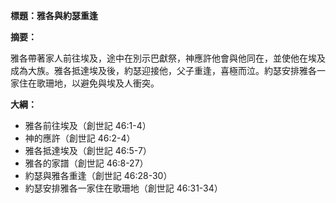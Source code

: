 **標題：雅各與約瑟重逢**

**摘要：**

雅各帶著家人前往埃及，途中在別示巴獻祭，神應許他會與他同在，並使他在埃及成為大族。雅各抵達埃及後，約瑟迎接他，父子重逢，喜極而泣。約瑟安排雅各一家住在歌珊地，以避免與埃及人衝突。

**大綱：**

* 雅各前往埃及（創世記 46:1-4）
* 神的應許（創世記 46:2-4）
* 雅各抵達埃及（創世記 46:5-7）
* 雅各的家譜（創世記 46:8-27）
* 約瑟與雅各重逢（創世記 46:28-30）
* 約瑟安排雅各一家住在歌珊地（創世記 46:31-34）